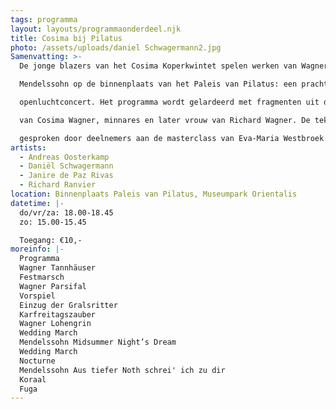```yaml
---
tags: programma
layout: layouts/programmaonderdeel.njk
title: Cosima bij Pilatus
photo: /assets/uploads/daniel Schwagermann2.jpg
Samenvatting: >-
  De jonge blazers van het Cosima Koperkwintet spelen werken van Wagner en

  Mendelssohn op de binnenplaats van het Paleis van Pilatus: een prachtige plek voor een

  openluchtconcert. Het programma wordt gelardeerd met fragmenten uit de dagboeken

  van Cosima Wagner, minnares en later vrouw van Richard Wagner. De teksten worden

  gesproken door deelnemers aan de masterclass van Eva-Maria Westbroek.
artists:
  - Andreas Oosterkamp
  - Daniël Schwagermann
  - Janire de Paz Rivas
  - Richard Ranvier
location: Binnenplaats Paleis van Pilatus, Museumpark Orientalis
datetime: |-
  do/vr/za: 18.00-18.45
  zo: 15.00-15.45

  Toegang: €10,-
moreinfo: |-
  Programma
  Wagner Tannhäuser
  Festmarsch
  Wagner Parsifal
  Vorspiel
  Einzug der Gralsritter
  Karfreitagszauber
  Wagner Lohengrin
  Wedding March
  Mendelssohn Midsummer Night’s Dream
  Wedding March
  Nocturne
  Mendelssohn Aus tiefer Noth schrei' ich zu dir
  Koraal
  Fuga
---
```

